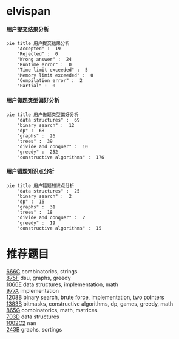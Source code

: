 # elvispan

<!-- tabs:start -->



#### **用户提交结果分析**

```mermaid
pie title 用户提交结果分析
    "Accepted" :  19
    "Rejected" :  0
    "Wrong answer" :  24
    "Runtime error" :  0
    "Time limit exceeded" :  5
    "Memory limit exceeded" :  0
    "Compilation error" :  2
    "Partial" :  0
```

#### **用户做题类型偏好分析**

```mermaid
pie title 用户做题类型偏好分析
    "data structures" :  69
    "binary search" :  12
    "dp" :  68
    "graphs" :  26
    "trees" :  39
    "divide and conquer" :  10
    "greedy" :  252
    "constructive algorithms" :  176
```
#### **用户错题知识点分析**

```mermaid
pie title 用户错题知识点分析
    "data structures" :  25
    "binary search" :  2
    "dp" :  16
    "graphs" :  31
    "trees" :  18
    "divide and conquer" :  2
    "greedy" :  19
    "constructive algorithms" :  15
```



<!-- tabs:end -->
# 推荐题目
[666C](https://codeforces.com/contest/666/problem/C)		combinatorics,
                        strings		  
[875F](https://codeforces.com/contest/875/problem/F)		dsu,
                        graphs,
                        greedy		  
[1066E](https://codeforces.com/contest/1066/problem/E)		data structures,
                        implementation,
                        math		  
[977A](https://codeforces.com/contest/977/problem/A)		implementation		  
[1208B](https://codeforces.com/contest/1208/problem/B)		binary search,
                        brute force,
                        implementation,
                        two pointers		  
[1383B](https://codeforces.com/contest/1383/problem/B)		bitmasks,
                        constructive algorithms,
                        dp,
                        games,
                        greedy,
                        math		  
[865G](https://codeforces.com/contest/865/problem/G)		combinatorics,
                        math,
                        matrices		  
[703D](https://codeforces.com/contest/703/problem/D)		data structures		  
[1002C2](https://codeforces.com/contest/1002C/problem/2)		nan		  
[243B](https://codeforces.com/contest/243/problem/B)		graphs,
                        sortings		  

